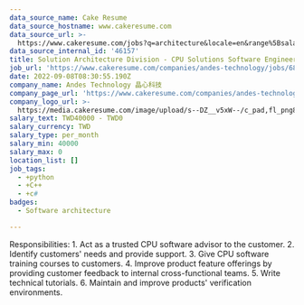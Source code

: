 ```yaml
---
data_source_name: Cake Resume
data_source_hostname: www.cakeresume.com
data_source_url: >-
  https://www.cakeresume.com/jobs?q=architecture&locale=en&range%5Bsalary_range%5D%5Bmin%5D=1000000&page=4
data_source_internal_id: '46157'
title: Solution Architecture Division - CPU Solutions Software Engineer
job_url: 'https://www.cakeresume.com/companies/andes-technology/jobs/68e27b'
date: 2022-09-08T08:30:55.190Z
company_name: Andes Technology 晶心科技
company_page_url: 'https://www.cakeresume.com/companies/andes-technology'
company_logo_url: >-
  https://media.cakeresume.com/image/upload/s--DZ__v5xW--/c_pad,fl_png8,h_200,w_200/v1662349969/iqb0owanivsth9kwyzib.png
salary_text: TWD40000 - TWD0
salary_currency: TWD
salary_type: per_month
salary_min: 40000
salary_max: 0
location_list: []
job_tags:
  - +python
  - +C++
  - +c#
badges:
  - Software architecture

---
```


Responsibilities: 1. Act as a trusted CPU software advisor to the customer. 2. Identify customers' needs and provide support. 3. Give CPU software training courses to customers. 4. Improve product feature offerings by providing customer feedback to internal cross-functional teams. 5. Write technical tutorials. 6. Maintain and improve products' verification environments.